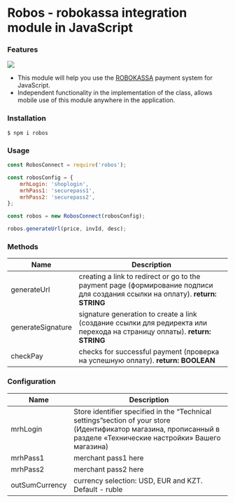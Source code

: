 <h1>
Robos - robokassa integration module in JavaScript
</h1>

### Features

<img src="https://robokassa.com/img/16548865.svg">

- This module will help you use the [ROBOKASSA](https://robokassa.com/ "ROBOKASSA") payment system for JavaScript.
- Independent functionality in the implementation of the class, allows mobile use of this module anywhere in the application.

### Installation
```shell
$ npm i robos
```

### Usage

````js
const RobosConnect = require('robos');

const robosConfig = {
	mrhLogin: 'shoplogin',
	mrhPass1: 'securepass1',
	mrhPass2: 'securepass2',
};

const robos = new RobosConnect(robosConfig);

robos.generateUrl(price, invId, desc);
````

### Methods

| Name  |  Description |
| ------------ | ------------ |
| generateUrl  |  creating a link to redirect or go to the payment page (формирование подписи для создания ссылки на оплату). **return: STRING** |
|  generateSignature | signature generation to create a link (создание ссылки для редиректа или перехода на страницу оплаты). **return: STRING**  |
| checkPay | checks for successful payment (проверка на успешную оплату). **return: BOOLEAN** |

### Configuration
|  Name  |  Description  |
| ------------ | ------------ |
| mrhLogin  | Store identifier specified in the “Technical settings”section of your store (Идентификатор магазина, прописанный в разделе «Технические настройки» Вашего магазина)   |
|  mrhPass1  |  merchant pass1 here |
|  mrhPass2  |  merchant pass2 here |
|  outSumCurrency  |  currency selection: USD, EUR and KZT. Default - ruble |



